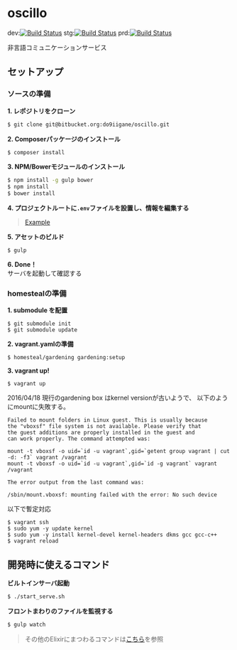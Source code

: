 # oscillo
dev:[![Build Status](https://travis-ci.org/interestic/oscillo.svg?branch=dev)](https://travis-ci.org/interestic/oscillo)
stg:[![Build Status](https://travis-ci.org/interestic/oscillo.svg?branch=stg)](https://travis-ci.org/interestic/oscillo)
prd:[![Build Status](https://travis-ci.org/interestic/oscillo.svg?branch=prd)](https://travis-ci.org/interestic/oscillo) 


非言語コミュニケーションサービス

## セットアップ

### ソースの準備
**1. レポジトリをクローン**

```bash
$ git clone git@bitbucket.org:do9iigane/oscillo.git
```

**2. Composerパッケージのインストール**

```bash
$ composer install
```

**3. NPM/Bowerモジュールのインストール**

```bash
$ npm install -g gulp bower
$ npm install
$ bower install
```

**4. プロジェクトルートに`.env`ファイルを設置し、情報を編集する**

> [Example](https://github.com/laravel/laravel/blob/master/.env.example)

**5. アセットのビルド**

```
$ gulp
```

**6. Done！**  
サーバを起動して確認する

### homestealの準備

**1. submodule を配置**  
```
$ git submodule init
$ git submodule update
```

**2. vagrant.yamlの準備**
```
$ homesteal/gardening gardening:setup
```

**3. vagrant up!**
```
$ vagrant up 
```
2016/04/18
現行のgardening box はkernel versionが古いようで、
以下のようにmountに失敗する。

```
Failed to mount folders in Linux guest. This is usually because
the "vboxsf" file system is not available. Please verify that
the guest additions are properly installed in the guest and
can work properly. The command attempted was:

mount -t vboxsf -o uid=`id -u vagrant`,gid=`getent group vagrant | cut -d: -f3` vagrant /vagrant
mount -t vboxsf -o uid=`id -u vagrant`,gid=`id -g vagrant` vagrant /vagrant

The error output from the last command was:

/sbin/mount.vboxsf: mounting failed with the error: No such device

```

以下で暫定対応

```
$ vagrant ssh
$ sudo yum -y update kernel
$ sudo yum -y install kernel-devel kernel-headers dkms gcc gcc-c++
$ vagrant reload
```

## 開発時に使えるコマンド

**ビルトインサーバ起動**

```bash
$ ./start_serve.sh
```

**フロントまわりのファイルを監視する**

```bash
$ gulp watch
```
> その他のElixirにまつわるコマンドは[こちら](https://laravel.com/docs/5.2/elixir)を参照  
